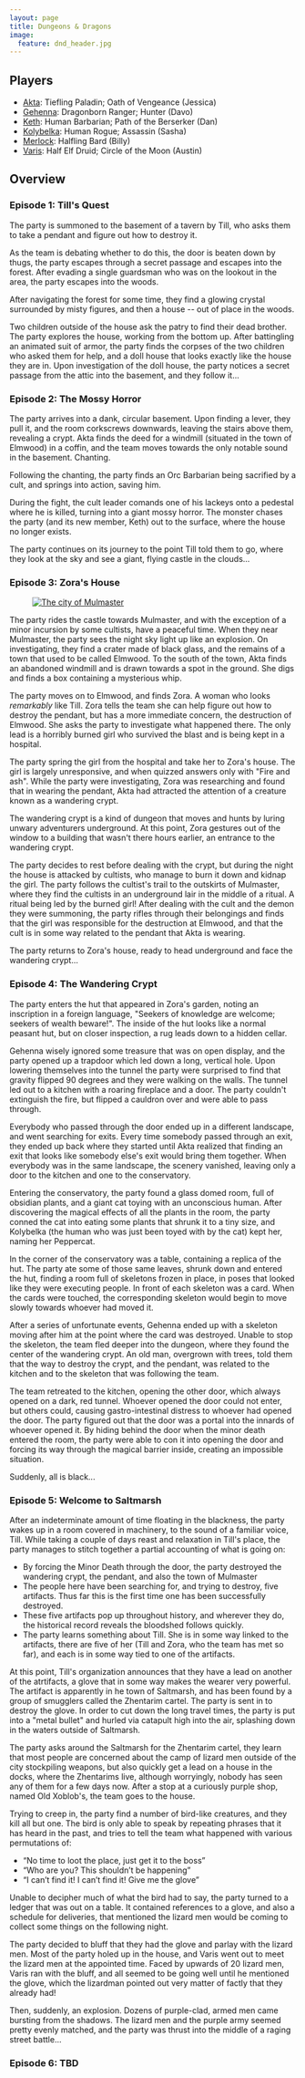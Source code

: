 ```yaml
---
layout: page
title: Dungeons & Dragons
image:
  feature: dnd_header.jpg
---
```


## Players

   * [Akta](https://www.dndbeyond.com/profile/craigmbooth/characters/9727965): Tiefling Paladin; Oath of Vengeance (Jessica)
   * [Gehenna](https://www.dndbeyond.com/profile/craigmbooth/characters/9817137): Dragonborn Ranger; Hunter (Davo)
   * [Keth](https://www.dndbeyond.com/profile/craigmbooth/characters/12844059): Human Barbarian; Path of the Berserker (Dan)
   * [Kolybelka](https://www.dndbeyond.com/profile/craigmbooth/characters/15188549): Human Rogue; Assassin (Sasha)
   * [Merlock](https://www.dndbeyond.com/profile/craigmbooth/characters/10604375): Halfling Bard (Billy)
   * [Varis](https://www.dndbeyond.com/profile/craigmbooth/characters/11643474): Half Elf Druid; Circle of the Moon (Austin)

## Overview

### Episode 1:  Till's Quest

The party is summoned to the basement of a tavern by Till, who asks them to take a pendant and figure out how to destroy it.

As the team is debating whether to do this, the door is beaten down by thugs, the party escapes through a secret passage and escapes into the forest.  After evading a single guardsman who was on the lookout in the area, the party escapes into the woods.

After navigating the forest for some time, they find a glowing crystal surrounded by misty figures, and then a house -- out of place in the woods.

Two children outside of the house ask the patry to find their dead brother.  The party explores the house, working from the bottom up.  After battingling an animated suit of armor, the party finds the corpses of the two children who asked them for help, and a doll house that looks exactly like the house they are in.  Upon investigation of the doll house, the party notices a secret passage from the attic into the basement, and they follow it...


### Episode 2:  The Mossy Horror

The party arrives into a dank, circular basement.  Upon finding a lever, they pull it, and the room corkscrews downwards, leaving the stairs above them, revealing a crypt.  Akta finds the deed for a windmill (situated in the town of Elmwood) in a coffin, and the team moves towards the only notable sound in the basement.  Chanting.

Following the chanting, the party finds an Orc Barbarian being sacrified by a cult, and springs into action, saving him.

During the fight, the cult leader comands one of his lackeys onto a pedestal where he is killed, turning into a giant mossy horror.  The monster chases the party (and its new member, Keth) out to the surface, where the house no longer exists.

The party continues on its journey to the point Till told them to go, where they look at the sky and see a giant, flying castle in the clouds...

### Episode 3: Zora's House

<figure class="half">
  <a href="mulmaster.png"><img src="mulmaster.png" alt="The city of Mulmaster"></a>
</figure>

The party rides the castle towards Mulmaster, and with the exception of a minor incursion by some cultists, have a peaceful time.  When they near Mulmaster, the party sees the night sky light up like an explosion.  On investigating, they find a crater made of black glass, and the remains of a town that used to be called Elmwood.  To the south of the town, Akta finds an abandoned windmill and is drawn towards a spot in the ground.  She digs and finds a box containing a mysterious whip.

The party moves on to Elmwood, and finds Zora.  A woman who looks *remarkably* like Till.  Zora tells the team she can help figure out how to destroy the pendant, but has a more immediate concern, the destruction of Elmwood.  She asks the party to investigate what happened there.  The only lead is a horribly burned girl who survived the blast and is being kept in a hospital.

The party spring the girl from the hospital and take her to Zora's house.  The girl is largely unresponsive, and when quizzed answers only with "Fire and ash".  While the party were investigating, Zora was researching and found that in wearing the pendant, Akta had attracted the attention of a creature known as a wandering crypt.

The wandering crypt is a kind of dungeon that moves and hunts by luring unwary adventurers underground.  At this point, Zora gestures out of the window to a building that wasn't there hours earlier, an entrance to the wandering crypt.

The party decides to rest before dealing with the crypt, but during the night the house is attacked by cultists, who manage to burn it down and kidnap the girl.  The party follows the cultist's trail to the outskirts of Mulmaster, where they find the cultists in an underground lair in the middle of a ritual.  A ritual being led by the burned girl!  After dealing with the cult and the demon they were summoning, the party rifles through their belongings and finds that the girl was responsible for the destruction at Elmwood, and that the cult is in some way related to the pendant that Akta is wearing.

The party returns to Zora's house, ready to head underground and face the wandering crypt...

### Episode 4:  The Wandering Crypt

The party enters the hut that appeared in Zora's garden, noting an inscription in a foreign language, "Seekers of knowledge are welcome; seekers of wealth beware!".  The inside of the hut looks like a normal peasant hut, but on closer inspection, a rug leads down to a hidden cellar.

Gehenna wisely ignored some treasure that was on open display, and the party opened up a trapdoor which led down a long, vertical hole.  Upon lowering themselves into the tunnel the party were surprised to find that gravity flipped 90 degrees and they were walking on the walls.  The tunnel led out to a kitchen with a roaring fireplace and a door.  The party couldn't extinguish the fire, but flipped a cauldron over and were able to pass through.

Everybody who passed through the door ended up in a different landscape, and went searching for exits.  Every time somebody passed through an exit, they ended up back where they started until Akta realized that finding an exit that looks like somebody else's exit would bring them together.  When everybody was in the same landscape, the scenery vanished, leaving only a door to the kitchen and one to the conservatory.

Entering the conservatory, the party found a glass domed room, full of obsidian plants, and a giant cat toying with an unconscious human.  After discovering the magical effects of all the plants in the room, the party conned the cat into eating some plants that shrunk it to a tiny size, and Kolybelka (the human who was just been toyed with by the cat) kept her, naming her Peppercat.

In the corner of the conservatory was a table, containing a replica of the hut.  The party ate some of those same leaves, shrunk down and entered the hut, finding a room full of skeletons frozen in place, in poses that looked like they were executing people.  In front of each skeleton was a card.  When the cards were touched, the corresponding skeleton would begin to move slowly towards whoever had moved it.

After a series of unfortunate events, Gehenna ended up with a skeleton moving after him at the point where the card was destroyed.  Unable to stop the skeleton, the team fled deeper into the dungeon, where they found the center of the wandering crypt.  An old man, overgrown with trees, told them that the way to destroy the crypt, and the pendant, was related to the kitchen and to the skeleton that was following the team.

The team retreated to the kitchen, opening the other door, which always opened on a dark, red tunnel.  Whoever opened the door could not enter, but others could, causing gastro-intestinal distress to whoever had opened the door.  The party figured out that the door was a portal into the innards of whoever opened it.  By hiding behind the door when the minor death entered the room, the party were able to con it into opening the door and forcing its way through the magical barrier inside, creating an impossible situation.

Suddenly, all is black...

### Episode 5:  Welcome to Saltmarsh

After an indeterminate amount of time floating in the blackness, the party wakes up in a room covered in machinery, to the sound of a familiar voice, Till.  While taking a couple of days reast and relaxation in Till's place, the party manages to stitch together a partial accounting of what is going on:

   * By forcing the Minor Death through the door, the party destroyed the wandering crypt, the pendant, and also the town of Mulmaster
   * The people here have been searching for, and trying to destroy, five artifacts.  Thus far this is the first time one has been successfully destroyed.
   * These five artifacts pop up throughout history, and wherever they do, the historical record reveals the bloodshed follows quickly.
   * The party learns something about Till.  She is in some way linked to the artifacts, there are five of her (Till and Zora, who the team has met so far), and each is in some way tied to one of the artifacts.

At this point, Till's organization announces that they have a lead on another of the atrtifacts, a glove that in some way makes the wearer very powerful.  The artifact is apparently in he town of Saltmarsh, and has been found by a group of smugglers called the Zhentarim cartel.  The party is sent in to destroy the glove.  In order to cut down the long travel times, the party is put into a "metal bullet" and hurled via catapult high into the air, splashing down in the waters outside of Saltmarsh.

The party asks around the Saltmarsh for the Zhentarim cartel, they learn that most people are concerned about the camp of lizard men outside of the city stockpiling weapons, but also quickly get a lead on a house in the docks, where the Zhentarims live, although worryingly, nobody has seen any of them for a few days now.  After a stop at a curiously purple shop, named Old Xoblob's, the team goes to the house.

Trying to creep in, the party find a number of bird-like creatures, and they kill all but one.  The bird is only able to speak by repeating phrases that it has heard in the past, and tries to tell the team what happened with various permutations of:

   * “No time to loot the place, just get it to the boss”
   * “Who are you?  This shouldn’t be happening”
   * “I can’t find it!  I can’t find it!  Give me the glove”
   
Unable to decipher much of what the bird had to say, the party turned to a ledger that was out on a table.  It contained references to a glove, and also a schedule for deliveries, that mentioned the lizard men would be coming to collect some things on the following night.

The party decided to bluff that they had the glove and parlay with the lizard men.  Most of the party holed up in the house, and Varis went out to meet the lizard men at the appointed time.  Faced by upwards of 20 lizard men, Varis ran with the bluff, and all seemed to be going well until he mentioned the glove, which the lizardman pointed out very matter of factly that they already had!

Then, suddenly, an explosion.  Dozens of purple-clad, armed men came bursting from the shadows.  The lizard men and the purple army seemed pretty evenly matched, and the party was thrust into the middle of a raging street battle...

### Episode 6:  TBD


